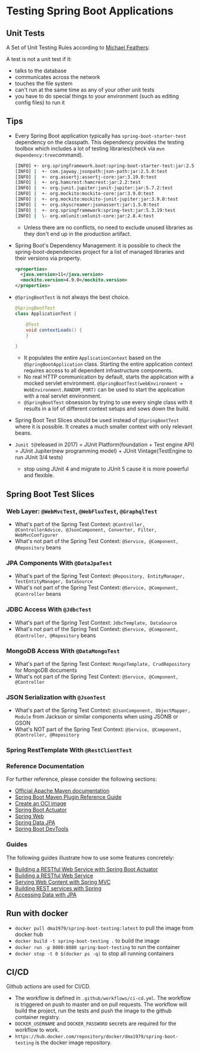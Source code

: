 # Testing Spring Boot Applications

## Unit Tests

A Set of Unit Testing Rules according to [Michael Feathers](https://www.artima.com/weblogs/viewpost.jsp?thread=126923):

A test is not a unit test if it:

* talks to the database
* communicates across the network
* touches the file system
* can't run at the same time as any of your other unit tests
* you have to do special things to your environment (such as editing config files) to run it

## Tips

* Every Spring Boot application typically has `spring-boot-starter-test` dependency on the classpath. This dependency provides the testing toolbox which includes a lot of testing libraries(check via `mvn dependency:tree`command).
  ```bash
  [INFO] +- org.springframework.boot:spring-boot-starter-test:jar:2.5.13:test
  [INFO] |  +- com.jayway.jsonpath:json-path:jar:2.5.0:test
  [INFO] |  +- org.assertj:assertj-core:jar:3.19.0:test
  [INFO] |  +- org.hamcrest:hamcrest:jar:2.2:test
  [INFO] |  +- org.junit.jupiter:junit-jupiter:jar:5.7.2:test
  [INFO] |  +- org.mockito:mockito-core:jar:3.9.0:test
  [INFO] |  +- org.mockito:mockito-junit-jupiter:jar:3.9.0:test
  [INFO] |  +- org.skyscreamer:jsonassert:jar:1.5.0:test
  [INFO] |  +- org.springframework:spring-test:jar:5.3.19:test
  [INFO] |  \- org.xmlunit:xmlunit-core:jar:2.8.4:test
  ```
  * Unless there are no conflicts, no need to exclude unused libraries as they don't end up in the production artifact.
* Spring Boot's Dependency Management: it is possible to check the spring-boot-dependencies project for a list of managed libraries and their versions via property.
  ```xml
  <properties>
    <java.version>11</java.version>
    <mockito.version>4.9.0</mockito.version>
  </properties>
  ```

* `@SpringBootTest` is not always the best choice.
  ```java 
  @SpringBootTest
  class ApplicationTest {
  
      @Test
      void contextLoads() {
      }
  
  }
  ```
  * It populates the entire `ApplicationContext` based on the `@SpringBootApplication` class. Starting the entire application context requires access to all dependent infrastructure components.
  * No real HTTP communication by default, starts the application with a mocked servlet environment. `@SpringBootTest(webEnvironment = WebEnvironment.RANDOM_PORT)` can be used to start the application with a real servlet environment.
  * `@SpringBootTest` obsession by trying to use every single class with it results in a lof of different context setups and sows down the build.
* Spring Boot Test Slices should be used instead of `@SpringBootTest` where it is possible. It creates a much smaller context with only relevant beans.

* `Junit 5`(released in 2017) = JUnit Platform(foundation + Test engine API) = JUnit Jupiter(new programming model) + JUnit Vintage(TestEngine to run JUnit 3/4 tests)
  * stop using JUnit 4 and migrate to JUnit 5 cause it is more powerful and flexible. 

## Spring Boot Test Slices

### Web Layer: `@WebMvcTest`, `@WebFluxTest`, `@GraphqlTest`

* What's part of the Spring Test Context: `@Controller, @ControllerAdvice, @JsonComponent, Converter, Filter, WebMvcConfigurer`
* What's not part of the Spring Test Context: `@Service, @Component, @Repository` beans

### JPA Components With `@DataJpaTest`

* What's part of the Spring Test Context: `@Repository, EntityManager, TestEntityManager, DataSource`
* What's not part of the Spring Test Context: `@Service, @Component, @Controller` beans

### JDBC Access With `@JdbcTest`

* What's part of the Spring Test Context: `JdbcTemplate, DataSource`
* What's not part of the Spring Test Context: `@Service, @Component, @Controller, @Repository` beans

### MongoDB Access With `@DataMongoTest`

* What's part of the Spring Test Context: `MongoTemplate, CrudRepository` for MongoDB documents
* What's not part of the Spring Test Context: `@Service, @Component, @Controller`

### JSON Serialization with `@JsonTest`

* What's part of the Spring Test Context: `@JsonComponent, ObjectMapper, Module` from Jackson or similar components when using JSONB or GSON
* What's NOT part of the Spring Test Context: `@Service, @Component, @Controller, @Repository`

### Spring RestTemplate With `@RestClientTest`

### Reference Documentation

For further reference, please consider the following sections:

* [Official Apache Maven documentation](https://maven.apache.org/guides/index.html)
* [Spring Boot Maven Plugin Reference Guide](https://docs.spring.io/spring-boot/docs/2.5.2/maven-plugin/reference/html/)
* [Create an OCI image](https://docs.spring.io/spring-boot/docs/2.5.2/maven-plugin/reference/html/#build-image)
* [Spring Boot Actuator](https://docs.spring.io/spring-boot/docs/2.5.2/reference/htmlsingle/#production-ready)
* [Spring Web](https://docs.spring.io/spring-boot/docs/2.5.2/reference/htmlsingle/#boot-features-developing-web-applications)
* [Spring Data JPA](https://docs.spring.io/spring-boot/docs/2.5.2/reference/htmlsingle/#boot-features-jpa-and-spring-data)
* [Spring Boot DevTools](https://docs.spring.io/spring-boot/docs/2.5.2/reference/htmlsingle/#using-boot-devtools)

### Guides

The following guides illustrate how to use some features concretely:

* [Building a RESTful Web Service with Spring Boot Actuator](https://spring.io/guides/gs/actuator-service/)
* [Building a RESTful Web Service](https://spring.io/guides/gs/rest-service/)
* [Serving Web Content with Spring MVC](https://spring.io/guides/gs/serving-web-content/)
* [Building REST services with Spring](https://spring.io/guides/tutorials/bookmarks/)
* [Accessing Data with JPA](https://spring.io/guides/gs/accessing-data-jpa/)

## Run with docker
* `docker pull dma1979/spring-boot-testing:latest` to pull the image from docker hub
* `docker build -t spring-boot-testing .` to build the image
* `docker run -p 8080:8080 spring-boot-testing` to run the container
* `docker stop -t 0 $(docker ps -q)` to stop all running containers

## CI/CD

Github actions are used for CI/CD.

* The workflow is defined in `.github/workflows/ci-cd.yml`. The workflow is triggered on push to master and on pull
  requests. The workflow will build the project, run the tests and push the image to the github container registry.
* `DOCKER_USERNAME` and `DOCKER_PASSWORD` secrets are required for the workflow to work.
* `https://hub.docker.com/repository/docker/dma1979/spring-boot-testing` is the docker image repository.
